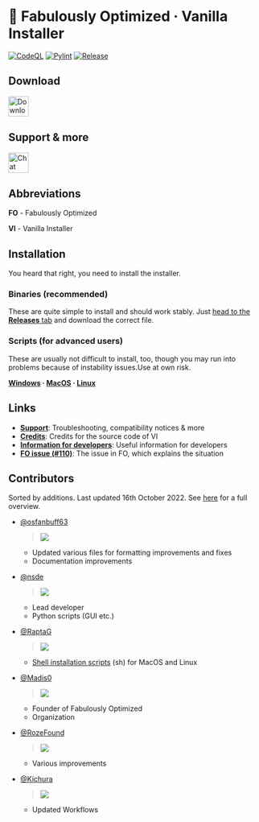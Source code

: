 # 🧰 Fabulously Optimized · Vanilla Installer

[![CodeQL](https://github.com/Fabulously-Optimized/vanilla-installer/actions/workflows/codeql.yml/badge.svg)](https://github.com/Fabulously-Optimized/vanilla-installer/actions/workflows/codeql.yml)
[![Pylint](https://github.com/Fabulously-Optimized/vanilla-installer/actions/workflows/pylint.yml/badge.svg)](https://github.com/Fabulously-Optimized/vanilla-installer/actions/workflows/pylint.yml)
[![Release](https://github.com/Fabulously-Optimized/vanilla-installer/actions/workflows/release.yml/badge.svg)](https://github.com/Fabulously-Optimized/vanilla-installer/actions/workflows/release.yml)

## Download

<a href="https://github.com/Fabulously-Optimized/vanilla-installer/releases/latest"><img alt="Download on GitHub" height="40" src="https://cdn.jsdelivr.net/npm/@intergrav/devins-badges@2/assets/compact/available/github_vector.svg"></a>

## Support & more

<a href="https://discord.gg/yxaXtaQqdB"><img alt="Chat with us on Discord!" height="40" src="https://cdn.jsdelivr.net/npm/@intergrav/devins-badges@2/assets/compact/social/discord-plural_vector.svg"></a>

## Abbreviations

**FO** - Fabulously Optimized

**VI** - Vanilla Installer

## Installation

You heard that right, you need to install the installer.

### Binaries (recommended)
These are quite simple to install and should work stably.
Just [head to the **Releases** tab](https://github.com/Fabulously-Optimized/vanilla-installer/releases/latest) and download the correct file.

### Scripts (for advanced users)
These are usually not difficult to install, too, though you may run into problems because of instability issues.Use at own risk.

**[Windows](install/windows.bat) · [MacOS](install/macos.sh) · [Linux](install/linux.sh)**


## Links

- **[Support](docs/support.md)**: Troubleshooting, compatibility notices & more
- **[Credits](docs/credits.md)**: Credits for the source code of VI
- **[Information for developers](docs/for-devs.md)**: Useful information for developers
- **[FO issue (#110)](https://github.com/Fabulously-Optimized/fabulously-optimized/issues/110)**: The issue in FO, which explains the situation

## Contributors
Sorted by additions.
Last updated 16th October 2022.
See [here](https://github.com/Fabulously-Optimized/vanilla-installer/graphs/contributors?type=a) for a full overview.

- [@osfanbuff63](https://github.com/osfanbuff63)
  > ![](https://avatars.githubusercontent.com/u/91388253?s=48&v=4)
  - Updated various files for formatting improvements and fixes
  - Documentation improvements

- [@nsde](https://github.com/nsde)
    > ![](https://avatars.githubusercontent.com/u/67185896?s=48&v=4)
  - Lead developer
  - Python scripts (GUI etc.)

- [@RaptaG](https://github.com/RaptaG)
  > ![](https://avatars.githubusercontent.com/u/77157639?s=48&v=4)
  - [Shell installation scripts](install/) (sh) for MacOS and Linux

- [@Madis0](https://github.com/Madis0)
  > ![](https://avatars.githubusercontent.com/u/8611110?s=48&v=4)
  - Founder of Fabulously Optimized
  - Organization

- [@RozeFound](https://github.com/RozeFound)
  > ![](https://avatars.githubusercontent.com/u/68745888?s=48&v=4)
    - Various improvements

- [@Kichura](https://github.com/Kichura)
  > ![](https://avatars.githubusercontent.com/u/68134602?s=48&v=4)
    - Updated Workflows
